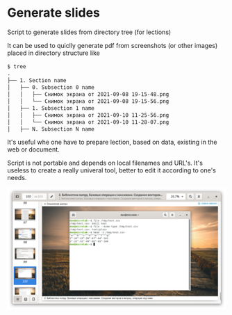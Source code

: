 # Generate slides
Script to generate slides from directory tree (for lections)

It can be used to quiclly generate pdf from screenshots (or other images) placed in directory structure like

    $ tree
    .
    ├── 1. Section name
    │   ├── 0. Subsection 0 name
    │   │   ├── Снимок экрана от 2021-09-08 19-15-48.png
    │   │   └── Снимок экрана от 2021-09-08 19-15-56.png
    │   ├── 1. Subsection 1 name
    │   │   ├── Снимок экрана от 2021-09-10 11-25-56.png
    │   │   └── Снимок экрана от 2021-09-10 11-28-07.png
    │   ├── N. Subsection N name

It's useful whe one have to prepare lection, based on data, existing in the web or document.

Script is not portable and depends on local filenames and URL's. It's useless to create a really univeral tool, better to edit it according to one's needs.

![example](example.png "example")
